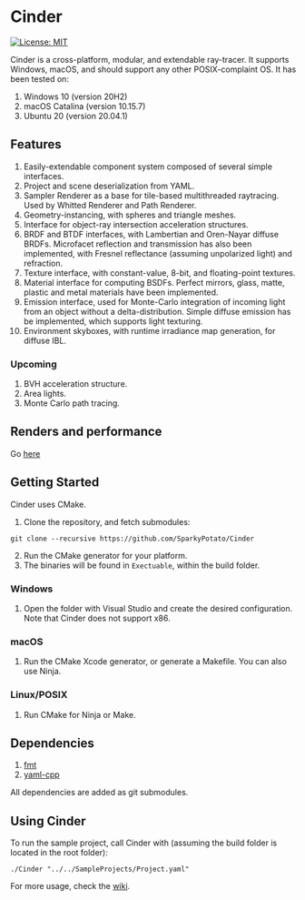 # Cinder
[![License: MIT](https://img.shields.io/badge/license-MIT-green)](https://opensource.org/licenses/MIT)

Cinder is a cross-platform, modular, and extendable ray-tracer. It supports Windows, macOS,
and should support any other POSIX-complaint OS. It has been tested on:

1. Windows 10 (version 20H2)
2. macOS Catalina (version 10.15.7)
3. Ubuntu 20 (version 20.04.1)

## Features
1. Easily-extendable component system composed of several simple interfaces.
2. Project and scene deserialization from YAML.
3. Sampler Renderer as a base for tile-based multithreaded raytracing. Used by Whitted Renderer and Path Renderer.
4. Geometry-instancing, with spheres and triangle meshes.
5. Interface for object-ray intersection acceleration structures.
6. BRDF and BTDF interfaces, with Lambertian and Oren-Nayar diffuse BRDFs. Microfacet reflection
   and transmission has also been implemented, with Fresnel reflectance (assuming unpolarized light) and refraction.
7. Texture interface, with constant-value, 8-bit, and floating-point textures.
8. Material interface for computing BSDFs. Perfect mirrors, glass, matte, plastic and metal materials have been implemented.
9. Emission interface, used for Monte-Carlo integration of incoming light from an object without a delta-distribution.
   Simple diffuse emission has be implemented, which supports light texturing.
10. Environment skyboxes, with runtime irradiance map generation, for diffuse IBL.

### Upcoming
1. BVH acceleration structure.
2. Area lights.
3. Monte Carlo path tracing.

## Renders and performance
Go [here](Content/Renders/README.md)


## Getting Started
Cinder uses CMake.
1. Clone the repository, and fetch submodules:
``` 
git clone --recursive https://github.com/SparkyPotato/Cinder 
```
2. Run the CMake generator for your platform.
3. The binaries will be found in `Exectuable`, within the build folder.

### Windows
1. Open the folder with Visual Studio and create the desired configuration. Note that Cinder does not support x86.

### macOS
1. Run the CMake Xcode generator, or generate a Makefile. You can also use Ninja.

### Linux/POSIX
1. Run CMake for Ninja or Make.

## Dependencies
1. [fmt](https://github.com/fmtlib/fmt)
2. [yaml-cpp](https://github.com/jbeder/yaml-cpp)

All dependencies are added as git submodules.

## Using Cinder
To run the sample project, call Cinder with (assuming the build folder is located in the root folder):
```
./Cinder "../../SampleProjects/Project.yaml"
```
For more usage, check the [wiki](https://github.com/SparkyPotato/Cinder/wiki).
